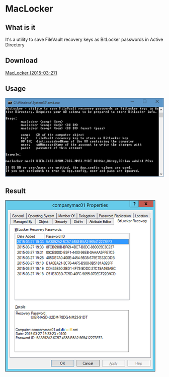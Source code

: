# MacLocker

## What is it

It's a utility to save FileVault recovery keys as BitLocker passwords in Active Directory

## Download

<a href="http://www.mediafire.com/download/xxir7w1c9cyldk5/maclocker-20150327.7z">MacLocker (2015-03-27)</a>

## Usage

<img src="img/help.png" />

## Result

<img src="img/ad.png" />
